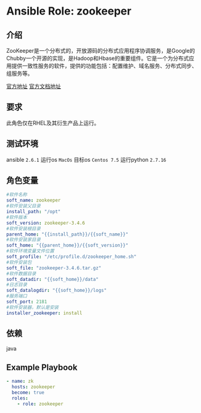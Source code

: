 # Ansible Role: zookeeper

## 介绍
ZooKeeper是一个分布式的，开放源码的分布式应用程序协调服务，是Google的Chubby一个开源的实现，是Hadoop和Hbase的重要组件。它是一个为分布式应用提供一致性服务的软件，提供的功能包括：配置维护、域名服务、分布式同步、组服务等。

[官方地址](https://zookeeper.apache.org/)
[官方文档地址](https://zookeeper.apache.org/doc/trunk/index.html)

## 要求

此角色仅在RHEL及其衍生产品上运行。

## 测试环境

ansible `2.6.1`
运行os `MacOs`
目标os `Centos 7.5`
运行python `2.7.16`

## 角色变量
```yaml
#软件名称
soft_name: zookeeper
#软件安装父目录
install_path: "/opt"
#软件版本
soft_version: zookeeper-3.4.6
#软件安装根目录
parent_home: "{{install_path}}/{{soft_name}}"
#软件安装家目录
soft_home: "{{parent_home}}/{{soft_version}}"
#软件环境变量文件位置
soft_profile: "/etc/profile.d/zookeeper_home.sh"
#软件安装包
soft_file: "zookeeper-3.4.6.tar.gz"
#软件数据目录
soft_datadir: "{{soft_home}}/data"
#日志目录
soft_datalogdir: "{{soft_home}}/logs"
#服务端口
soft_port: 2181
#软件安装器，默认是安装
installer_zookeeper: install
```

## 依赖
java

## Example Playbook
```yaml
- name: zk
  hosts: zookeeper
  become: true
  roles:
    - role: zookeeper
```


